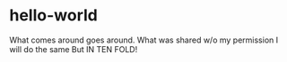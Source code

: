# hello-world
What comes around goes around.  What was shared w/o my permission I will do the same 
But IN TEN FOLD!
